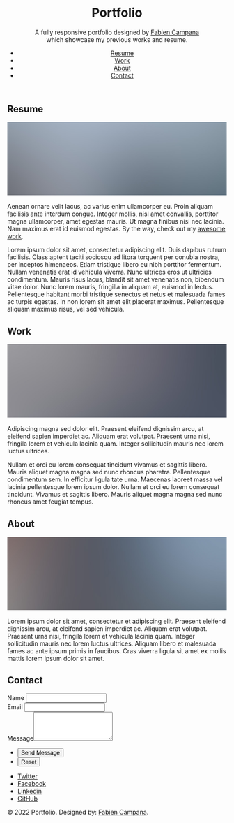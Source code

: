 <div id="wrapper">

<header id="header">

<div class="content">

<div class="inner">

# Portfolio

A fully responsive portfolio designed by [Fabien Campana](https://github.com/Kobol909/kobol909/blob/81bc7e3ecc4929d48d52f51a7fed65f067d0b885/README.md)  
which showcase my previous works and resume.

</div>

</div>

<nav>

- [Resume](#intro)
- [Work](#work)
- [About](#about)
- [Contact](#contact)

</nav>

</header>

<div id="main">

<article id="intro">

## Resume

<span class="image main">![](images/pic01.jpg)</span>

Aenean ornare velit lacus, ac varius enim ullamcorper eu. Proin aliquam facilisis ante interdum congue. Integer mollis, nisl amet convallis, porttitor magna ullamcorper, amet egestas mauris. Ut magna finibus nisi nec lacinia. Nam maximus erat id euismod egestas. By the way, check out my [awesome work](#work).

Lorem ipsum dolor sit amet, consectetur adipiscing elit. Duis dapibus rutrum facilisis. Class aptent taciti sociosqu ad litora torquent per conubia nostra, per inceptos himenaeos. Etiam tristique libero eu nibh porttitor fermentum. Nullam venenatis erat id vehicula viverra. Nunc ultrices eros ut ultricies condimentum. Mauris risus lacus, blandit sit amet venenatis non, bibendum vitae dolor. Nunc lorem mauris, fringilla in aliquam at, euismod in lectus. Pellentesque habitant morbi tristique senectus et netus et malesuada fames ac turpis egestas. In non lorem sit amet elit placerat maximus. Pellentesque aliquam maximus risus, vel sed vehicula.

</article>

<article id="work">

## Work

<span class="image main">![](images/pic02.jpg)</span>

Adipiscing magna sed dolor elit. Praesent eleifend dignissim arcu, at eleifend sapien imperdiet ac. Aliquam erat volutpat. Praesent urna nisi, fringila lorem et vehicula lacinia quam. Integer sollicitudin mauris nec lorem luctus ultrices.

Nullam et orci eu lorem consequat tincidunt vivamus et sagittis libero. Mauris aliquet magna magna sed nunc rhoncus pharetra. Pellentesque condimentum sem. In efficitur ligula tate urna. Maecenas laoreet massa vel lacinia pellentesque lorem ipsum dolor. Nullam et orci eu lorem consequat tincidunt. Vivamus et sagittis libero. Mauris aliquet magna magna sed nunc rhoncus amet feugiat tempus.

</article>

<article id="about">

## About

<span class="image main">![](images/pic03.jpg)</span>

Lorem ipsum dolor sit amet, consectetur et adipiscing elit. Praesent eleifend dignissim arcu, at eleifend sapien imperdiet ac. Aliquam erat volutpat. Praesent urna nisi, fringila lorem et vehicula lacinia quam. Integer sollicitudin mauris nec lorem luctus ultrices. Aliquam libero et malesuada fames ac ante ipsum primis in faucibus. Cras viverra ligula sit amet ex mollis mattis lorem ipsum dolor sit amet.

</article>

<article id="contact">

## Contact

<form method="post" action="#">

<div class="fields">

<div class="field half"><label for="name">Name</label> <input type="text" name="name" id="name"></div>

<div class="field half"><label for="email">Email</label> <input type="text" name="email" id="email"></div>

<div class="field"><label for="message">Message</label><textarea name="message" id="message" rows="4"></textarea></div>

</div>

- <input type="submit" value="Send Message" class="primary">
- <input type="reset" value="Reset">

</form>

- [<span class="label">Twitter</span>](#)
- [<span class="label">Facebook</span>](#)
- [<span class="label">Linkedin</span>](#)
- [<span class="label">GitHub</span>](#)

</article>

</div>

<footer id="footer">

© 2022 Portfolio. Designed by: [Fabien Campana](https://github.com/Kobol909/kobol909/blob/81bc7e3ecc4929d48d52f51a7fed65f067d0b885/README.md).

</footer>

</div>

